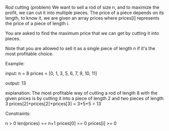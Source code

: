 Rod cutting (problem)
We want to sell a rod of size n, and to maximize the profit, we can cut it into multiple pieces. The price of a piece depends on its length, to know it, we are given an array prices where prices[i] represents the price of a piece of length i.

You are asked to find the maximum price that we can get by cutting it into pieces.

Note that you are allowed to sell it as a single piece of length n if it's the most profitable choice.

Example:

input:
n = 8
prices = [0, 1, 3, 5, 6, 7, 9, 10, 11]

output: 13

explanation: The most profitable way of cutting a rod of length 8 with the given prices is by cutting it into a piece of length 2 and two pieces of length 3
prices[2]+prices[2]+prices[3] = 3+5+5 = 13

Constraints:

n > 0
len(prices) == n+1
prices[0] == 0
prices[i] >= 0
